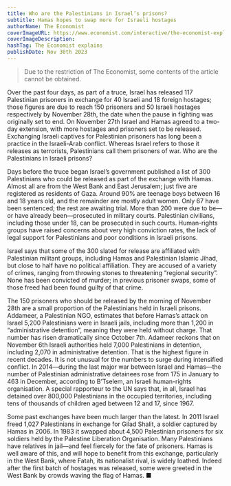 ```yaml
---
title: Who are the Palestinians in Israel’s prisons?
subtitle: Hamas hopes to swap more for Israeli hostages
authorName: The Economist
coverImageURL: https://www.economist.com/interactive/the-economist-explains/2023/11/27/who-are-the-palestinians-in-israels-prisons/promo.jpg
coverImageDescription:  
hashTag: The Economist explains
publishDate: Nov 30th 2023
---
```


> Due to the restriction of The Economist, some contents of the article cannot be obtained.

Over the past four days, as part of a truce, Israel has released 117 Palestinian prisoners in exchange for 40 Israeli and 18 foreign hostages; those figures are due to reach 150 prisoners and 50 Israeli hostages respectively by November 28th, the date when the pause in fighting was originally set to end. On November 27th Israel and Hamas agreed to a two-day extension, with more hostages and prisoners set to be released. Exchanging Israeli captives for Palestinian prisoners has long been a practice in the Israeli-Arab conflict. Whereas Israel refers to those it releases as terrorists, Palestinians call them prisoners of war. Who are the Palestinians in Israeli prisons?

Days before the truce began Israel’s government published a list of 300 Palestinians who could be released as part of the exchange with Hamas. Almost all are from the West Bank and East Jerusalem; just five are registered as residents of Gaza. Around 90% are teenage boys between 16 and 18 years old, and the remainder are mostly adult women. Only 67 have been sentenced; the rest are awaiting trial. More than 200 were due to be—or have already been—prosecuted in military courts. Palestinian civilians, including those under 18, can be prosecuted in such courts. Human-rights groups have raised concerns about very high conviction rates, the lack of legal support for Palestinians and poor conditions in Israeli prisons.

Israel says that some of the 300 slated for release are affiliated with Palestinian militant groups, including Hamas and Palestinian Islamic Jihad, but close to half have no political affiliation. They are accused of a variety of crimes, ranging from throwing stones to threatening “regional security”. None has been convicted of murder; in previous prisoner swaps, some of those freed had been found guilty of that crime.

The 150 prisoners who should be released by the morning of November 28th are a small proportion of the Palestinians held in Israeli prisons. Addameer, a Palestinian NGO, estimates that before Hamas’s attack on Israel 5,200 Palestinians were in Israeli jails, including more than 1,200 in “administrative detention”, meaning they were held without charge. That number has risen dramatically since October 7th. Adameer reckons that on November 6th Israeli authorities held 7,000 Palestinians in detention, including 2,070 in administrative detention. That is the highest figure in recent decades. It is not unusual for the numbers to surge during intensified conflict. In 2014—during the last major war between Israel and Hamas—the number of Palestinian administrative detainees rose from 175 in January to 463 in December, according to B’Tselem, an Israeli human-rights organisation. A special rapporteur to the UN says that, in all, Israel has detained over 800,000 Palestinians in the occupied territories, including tens of thousands of children aged between 12 and 17, since 1967.

Some past exchanges have been much larger than the latest. In 2011 Israel freed 1,027 Palestinians in exchange for Gilad Shalit, a soldier captured by Hamas in 2006. In 1983 it swapped about 4,500 Palestinian prisoners for six soldiers held by the Palestine Liberation Organisation. Many Palestinians have relatives in jail—and feel fiercely for the fate of prisoners. Hamas is well aware of this, and will hope to benefit from this exchange, particularly in the West Bank, where Fatah, its nationalist rival, is widely loathed. Indeed after the first batch of hostages was released, some were greeted in the West Bank by crowds waving the flag of Hamas. ■

